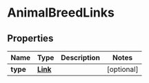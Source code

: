 # AnimalBreedLinks

## Properties
Name | Type | Description | Notes
------------ | ------------- | ------------- | -------------
**type** | [**Link**](Link.md) |  |  [optional]
